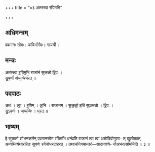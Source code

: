 +++
title = "०३ अतस्त्वा रयिमभि"

+++
## अधिमन्त्रम्
पवमानः सोमः। कविर्भार्गवः। गायत्री।

## मन्त्रः
अत॑स्त्वा र॒यिम॒भि राजा॑नं सुक्रतो दि॒वः ।  
सु॒प॒र्णो अ॑व्य॒थिर्भ॑रत् ॥

## पदपाठः
अतः॑ । त्वा॒ । र॒यिम् । अ॒भि । राजा॑नम् । सु॒क्र॒तो॒ इति॑ सुऽक्रतो । दि॒वः ।  
सु॒ऽप॒र्णः । अ॒व्य॒थिः । भ॒र॒त् ॥

## भाष्यम्
हे सुक्रतो शोभनकर्मन् पवमानसोम रयिमभि धनंप्रति राजानं त्वा त्वां अतोदिवोमुष्मा- त् द्युलोकात् अव्यथिर्व्यथारहितः सुपर्णः रयेनोभरदाहरत् । तथाचनिगमान्तरं—आदायश्ये- नोअभरत्सोममिति ॥ ३ ॥